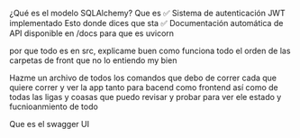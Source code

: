 ¿Qué es el modelo SQLAlchemy?
Que es ✅ Sistema de autenticación JWT implementado
Esto donde dices que sta ✅ Documentación automática de API disponible en /docs
para que es uvicorn

por que todo es en src, explicame buen como funciona todo el orden de las carpetas de front que no lo entiendo my bien

Hazme un archivo de todos los comandos que debo de correr cada que quiere correr y ver la app tanto para bacend como frontend así como de todas las ligas y coasas que puedo revisar y probar para ver ele estado y fucnioanmiento de todo

Que es el swagger UI